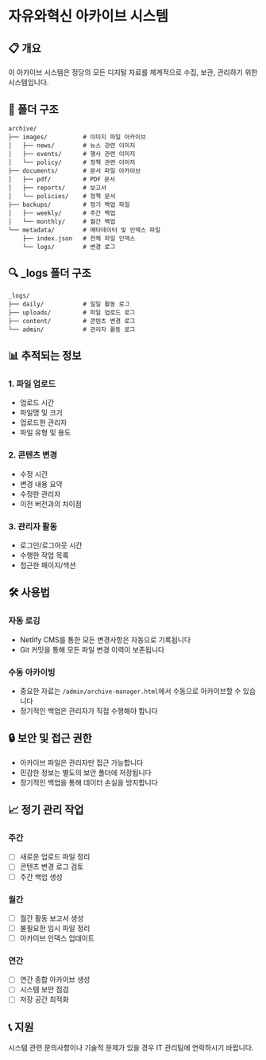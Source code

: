 # 자유와혁신 아카이브 시스템

## 📋 개요
이 아카이브 시스템은 정당의 모든 디지털 자료를 체계적으로 수집, 보관, 관리하기 위한 시스템입니다.

## 📁 폴더 구조

```
archive/
├── images/          # 이미지 파일 아카이브
│   ├── news/        # 뉴스 관련 이미지
│   ├── events/      # 행사 관련 이미지
│   └── policy/      # 정책 관련 이미지
├── documents/       # 문서 파일 아카이브
│   ├── pdf/         # PDF 문서
│   ├── reports/     # 보고서
│   └── policies/    # 정책 문서
├── backups/         # 정기 백업 파일
│   ├── weekly/      # 주간 백업
│   └── monthly/     # 월간 백업
└── metadata/        # 메타데이터 및 인덱스 파일
    ├── index.json   # 전체 파일 인덱스
    └── logs/        # 변경 로그
```

## 🔍 _logs 폴더 구조

```
_logs/
├── daily/           # 일일 활동 로그
├── uploads/         # 파일 업로드 로그
├── content/         # 콘텐츠 변경 로그
└── admin/           # 관리자 활동 로그
```

## 📊 추적되는 정보

### 1. 파일 업로드
- 업로드 시간
- 파일명 및 크기
- 업로드한 관리자
- 파일 유형 및 용도

### 2. 콘텐츠 변경
- 수정 시간
- 변경 내용 요약
- 수정한 관리자
- 이전 버전과의 차이점

### 3. 관리자 활동
- 로그인/로그아웃 시간
- 수행한 작업 목록
- 접근한 페이지/섹션

## 🛠 사용법

### 자동 로깅
- Netlify CMS를 통한 모든 변경사항은 자동으로 기록됩니다
- Git 커밋을 통해 모든 파일 변경 이력이 보존됩니다

### 수동 아카이빙
- 중요한 자료는 `/admin/archive-manager.html`에서 수동으로 아카이브할 수 있습니다
- 정기적인 백업은 관리자가 직접 수행해야 합니다

## 🔒 보안 및 접근 권한
- 아카이브 파일은 관리자만 접근 가능합니다
- 민감한 정보는 별도의 보안 폴더에 저장됩니다
- 정기적인 백업을 통해 데이터 손실을 방지합니다

## 📈 정기 관리 작업

### 주간
- [ ] 새로운 업로드 파일 정리
- [ ] 콘텐츠 변경 로그 검토
- [ ] 주간 백업 생성

### 월간
- [ ] 월간 활동 보고서 생성
- [ ] 불필요한 임시 파일 정리
- [ ] 아카이브 인덱스 업데이트

### 연간
- [ ] 연간 종합 아카이브 생성
- [ ] 시스템 보안 점검
- [ ] 저장 공간 최적화

## 📞 지원
시스템 관련 문의사항이나 기술적 문제가 있을 경우 IT 관리팀에 연락하시기 바랍니다. 
